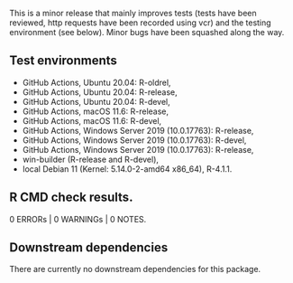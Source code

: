 This is a minor release that mainly improves tests (tests have been reviewed, http requests have been recorded using vcr) and the testing environment (see below). Minor bugs have been squashed along the way. 

## Test environments

* GitHub Actions, Ubuntu 20.04: R-oldrel,
* GitHub Actions, Ubuntu 20.04: R-release,
* GitHub Actions, Ubuntu 20.04: R-devel,
* GitHub Actions, macOS 11.6: R-release,
* GitHub Actions, macOS 11.6: R-devel,
* GitHub Actions, Windows Server 2019 (10.0.17763): R-release,
* GitHub Actions, Windows Server 2019 (10.0.17763): R-devel,
* GitHub Actions, Windows Server 2019 (10.0.17763): R-release,
* win-builder (R-release and R-devel),
* local Debian 11 (Kernel: 5.14.0-2-amd64 x86_64), R-4.1.1.


## R CMD check results.

0 ERRORs | 0 WARNINGs | 0 NOTES.


## Downstream dependencies

There are currently no downstream dependencies for this package.
